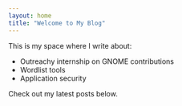 ```yaml
---
layout: home
title: "Welcome to My Blog"
---
```


This is my space where I write about:
- Outreachy internship on GNOME contributions
- Wordlist tools
- Application security


Check out my latest posts below.
